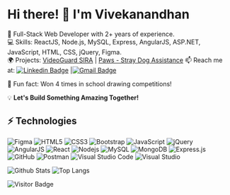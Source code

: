 # Hi there! 👋 I'm Vivekanandhan

🚀 Full-Stack Web Developer with 2+ years of experience.  
💻 Skills: ReactJS, Node.js, MySQL, Express, AngularJS, ASP.NET, JavaScript, HTML, CSS, jQuery, Figma.  
🌍 Projects: [VideoGuard SIRA](#) | [Paws - Stray Dog Assistance](#)
📫 Reach me at: [![Linkedin Badge](https://img.shields.io/badge/-vivek-blue?style=flat-square&logo=Linkedin&logoColor=white&link=https://www.linkedin.com/in/vivekanandhan-j-7039741a4)]((https://www.linkedin.com/in/vivekanandhan-j-7039741a4)) |[![Gmail Badge](https://img.shields.io/badge/-vivekmech249@gmail.com-c14438?style=flat-square&logo=Gmail&logoColor=white&link=mailto:vivekmech249@gmail.com)](mailto:vivekmech249@gmail.com)
 
🎨 Fun fact: Won 4 times in school drawing competitions!

💡 **Let's Build Something Amazing Together!**

## ⚡ Technologies
![Figma](https://img.shields.io/badge/-Figma-F24E1E?style=flat-square&logo=figma&logoColor=white)
![HTML5](https://img.shields.io/badge/-HTML5-E34F26?style=flat-square&logo=html5&logoColor=white)
![CSS3](https://img.shields.io/badge/-CSS3-1572B6?style=flat-square&logo=css3)
![Bootstrap](https://img.shields.io/badge/-Bootstrap-563D7C?style=flat-square&logo=bootstrap)
![JavaScript](https://img.shields.io/badge/-JavaScript-black?style=flat-square&logo=javascript)
![jQuery](https://img.shields.io/badge/-jQuery-0769AD?style=flat-square&logo=jquery&logoColor=white)
![AngularJS](https://img.shields.io/badge/-AngularJS-E23237?style=flat-square&logo=angularjs&logoColor=white)
![React](https://img.shields.io/badge/-React-black?style=flat-square&logo=react)
![Nodejs](https://img.shields.io/badge/-Nodejs-black?style=flat-square&logo=Node.js)
![MySQL](https://img.shields.io/badge/-MySQL-4479A1?style=flat-square&logo=mysql&logoColor=white)
![MongoDB](https://img.shields.io/badge/-MongoDB-black?style=flat-square&logo=mongodb)
![Express.js](https://img.shields.io/badge/express.js-%23404d59.svg?style=flat-square&logo=express&logoColor=%2361DAFB)
![GitHub](https://img.shields.io/badge/-GitHub-181717?style=flat-square&logo=github)
![Postman](https://img.shields.io/badge/Postman-FF6C37?style=flat-square&logo=postman&logoColor=white)
![Visual Studio Code](https://img.shields.io/badge/Visual%20Studio%20Code-0078d7.svg?style=flat-square&logo=visual-studio-code&logoColor=white)
![Visual Studio](https://img.shields.io/badge/-Visual%20Studio-5C2D91?style=flat-square&logo=visual-studio&logoColor=white)




![Github Stats](https://github-readme-stats.vercel.app/api?username=vivekanandhansj&count_private=true&show_icons=true&include_all_commits=true)
![Top Langs](https://github-readme-stats.vercel.app/api/top-langs/?username=vivekanandhansj&hide=TeX&layout=compact)

![Visitor Badge](https://visitor-badge.laobi.icu/badge?page_id=vivekanandhansj.vivekanandhansj)
